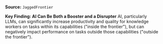 **Source:** `JaggedFrontier`

**Key Finding: AI Can Be Both a Booster and a Disrupter**
AI, particularly LLMs, can significantly increase productivity and quality for knowledge workers on tasks within its capabilities ("inside the frontier"), but can negatively impact performance on tasks outside those capabilities ("outside the frontier").
